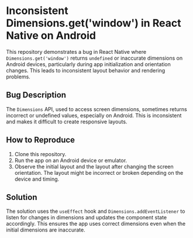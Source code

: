 # Inconsistent Dimensions.get('window') in React Native on Android

This repository demonstrates a bug in React Native where `Dimensions.get('window')` returns `undefined` or inaccurate dimensions on Android devices, particularly during app initialization and orientation changes. This leads to inconsistent layout behavior and rendering problems.

## Bug Description

The `Dimensions` API, used to access screen dimensions, sometimes returns incorrect or undefined values, especially on Android. This is inconsistent and makes it difficult to create responsive layouts.

## How to Reproduce

1. Clone this repository.
2. Run the app on an Android device or emulator.
3. Observe the initial layout and the layout after changing the screen orientation.  The layout might be incorrect or broken depending on the device and timing.

## Solution

The solution uses the `useEffect` hook and `Dimensions.addEventListener` to listen for changes in dimensions and updates the component state accordingly. This ensures the app uses correct dimensions even when the initial dimensions are inaccurate.